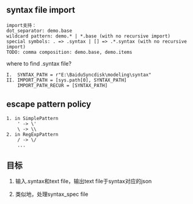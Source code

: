 
## syntax file import
```
import支持：
dot_separator: demo.base
wildcard pattern: demo.* | *.base (with no recursive import)
special symbols: . => .syntax | [] => .*.syntax (with no recursive import)
TODO: comma composition: demo.base, demo.items
```

where to find .syntax file?
```
I.  SYNTAX_PATH = r"E:\BaiduSyncdisk\modeling\syntax"
II. IMPORT_PATH = [sys.path[0], SYNTAX_PATH]
    IMPORT_PATH_RECUR = [SYNTAX_PATH]
```

## escape pattern policy
```
1. in SimplePattern
    ' -> \'
    \ -> \\
2. in RegExpPattern
    / -> \/
    ...

```

## 目标

1. 输入.syntax和text file，输出text file于syntax对应的json

2. 类似地，处理syntax_spec file
